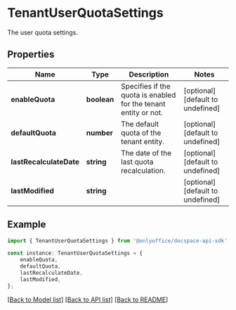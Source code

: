 # TenantUserQuotaSettings

The user quota settings.

## Properties

Name | Type | Description | Notes
------------ | ------------- | ------------- | -------------
**enableQuota** | **boolean** | Specifies if the quota is enabled for the tenant entity or not. | [optional] [default to undefined]
**defaultQuota** | **number** | The default quota of the tenant entity. | [optional] [default to undefined]
**lastRecalculateDate** | **string** | The date of the last quota recalculation. | [optional] [default to undefined]
**lastModified** | **string** |  | [optional] [default to undefined]

## Example

```typescript
import { TenantUserQuotaSettings } from '@onlyoffice/docspace-api-sdk';

const instance: TenantUserQuotaSettings = {
    enableQuota,
    defaultQuota,
    lastRecalculateDate,
    lastModified,
};
```

[[Back to Model list]](../README.md#documentation-for-models) [[Back to API list]](../README.md#documentation-for-api-endpoints) [[Back to README]](../README.md)
